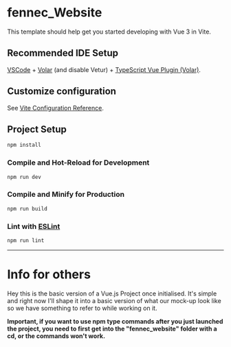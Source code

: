 # fennec_Website

This template should help get you started developing with Vue 3 in Vite.

## Recommended IDE Setup

[VSCode](https://code.visualstudio.com/) + [Volar](https://marketplace.visualstudio.com/items?itemName=Vue.volar) (and disable Vetur) + [TypeScript Vue Plugin (Volar)](https://marketplace.visualstudio.com/items?itemName=Vue.vscode-typescript-vue-plugin).

## Customize configuration

See [Vite Configuration Reference](https://vitejs.dev/config/).

## Project Setup

```sh
npm install
```

### Compile and Hot-Reload for Development

```sh
npm run dev
```

### Compile and Minify for Production

```sh
npm run build
```

### Lint with [ESLint](https://eslint.org/)

```sh
npm run lint
```

---
# Info for others

Hey this is the basic version of a Vue.js Project once initialised. 
It's simple and right now I'll shape it into a basic version of what our mock-up look like so we have something to refer to while working on it.

**Important, if you want to use npm type commands after you just launched the project, you need to first get into the "fennec_website" folder with a cd, or the commands won't work.**

